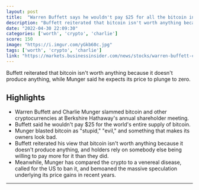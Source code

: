 ```yaml
---
layout: post
title:  "Warren Buffett says he wouldn't pay $25 for all the bitcoin in the world — and Charlie Munger blasts the crypto as 'stupid' and 'evil'"
description: "Buffett reiterated that bitcoin isn't worth anything because it doesn't produce anything, while Munger said he expects its price to plunge to zero."
date: "2022-04-30 22:09:30"
categories: ['worth', 'crypto', 'charlie']
score: 150
image: "https://i.imgur.com/yGkb60c.jpg"
tags: ['worth', 'crypto', 'charlie']
link: "https://markets.businessinsider.com/news/stocks/warren-buffett-charlie-munger-bitcoin-crypto-cryptocurrency-investing-berkshire-hathaway-2022-4"
---
```


Buffett reiterated that bitcoin isn't worth anything because it doesn't produce anything, while Munger said he expects its price to plunge to zero.

## Highlights

- Warren Buffett and Charlie Munger slammed bitcoin and other cryptocurrencies at Berkshire Hathaway's annual shareholder meeting.
- Buffett said he wouldn't pay $25 for the world's entire supply of bitcoin.
- Munger blasted bitcoin as "stupid," "evil," and something that makes its owners look bad.
- Buffett reiterated his view that bitcoin isn't worth anything because it doesn't produce anything, and holders rely on somebody else being willing to pay more for it than they did.
- Meanwhile, Munger has compared the crypto to a venereal disease, called for the US to ban it, and bemoaned the massive speculation underlying its price gains in recent years.

---
